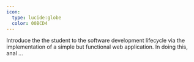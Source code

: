 ```yaml
---
icon:
  type: lucide:globe
  color: 00BCD4
---
```


Introduce the the student to the software development lifecycle via the implementation of a simple but functional web application. In doing this, anal ... 
